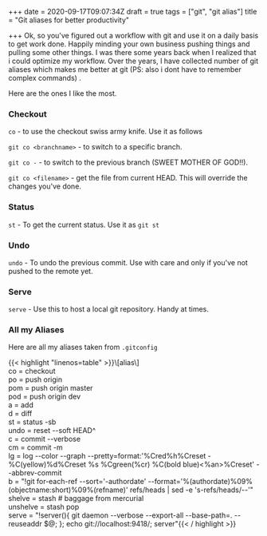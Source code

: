 +++
date = 2020-09-17T09:07:34Z
draft = true
tags = ["git", "git alias"]
title = "Git aliases for better productivity"

+++
Ok, so you've figured out a workflow with git and use it on a daily basis to get work done. Happily minding your own business pushing things and pulling some other things. I was there some years back when I realized that i could optimize my workflow. Over the years, I have collected number of git aliases which makes me better at git (PS: also i dont have to remember complex commands) .

Here are the ones I like the most.

### Checkout

`co` - to use the checkout swiss army knife. Use it as follows

`git co <branchname>` - to switch to a specific branch.

`git co -` - to switch to  the previous branch (SWEET MOTHER OF GOD!!).

`git co <filename>` - get the file from current HEAD. This will override the changes you've done.

### Status

`st` - To get the current status. Use it as `git st`

### Undo

`undo` - To undo the previous commit. Use with care and only if you've not pushed to the remote yet.

### Serve

`serve` - Use this to host a local git repository. Handy at times.

### All my Aliases

Here are all my aliases taken from `.gitconfig`

{{< highlight "linenos=table" >}}\\\[alias\\\]  
    co = checkout  
    po = push origin  
    pom = push origin master  
    pod = push origin dev  
    a = add  
    d = diff  
    st = status -sb  
    undo = reset --soft HEAD^  
    c = commit --verbose  
    cm = commit -m  
    lg = log --color --graph --pretty=format:'%Cred%h%Creset -%C(yellow)%d%Creset %s %Cgreen(%cr) %C(bold blue)<%an>%Creset' --abbrev-commit  
    b = "!git for-each-ref --sort='-authordate' --format='%(authordate)%09%(objectname:short)%09%(refname)' refs/heads | sed -e 's-refs/heads/--'"  
    shelve = stash # baggage from mercurial  
    unshelve = stash pop  
    serve = "!server(){ git daemon --verbose --export-all --base-path=. --reuseaddr $@; }; echo git://localhost:9418/; server"{{< / highlight >}}